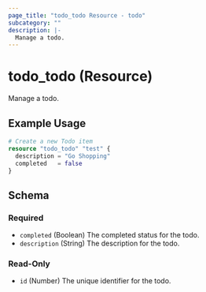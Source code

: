 ```yaml
---
page_title: "todo_todo Resource - todo"
subcategory: ""
description: |-
  Manage a todo.
---
```


# todo_todo (Resource)

Manage a todo.

## Example Usage

```terraform
# Create a new Todo item
resource "todo_todo" "test" {
  description = "Go Shopping"
  completed   = false
}
```

<!-- schema generated by tfplugindocs -->
## Schema

### Required

- `completed` (Boolean) The completed status for the todo.
- `description` (String) The description for the todo.

### Read-Only

- `id` (Number) The unique identifier for the todo.
